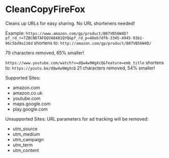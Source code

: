 # CleanCopyFireFox
Cleans up URLs for easy sharing. No URL shorteners needed!

Example:
`https://www.amazon.com/gp/product/B07VB56W4D?pf_rd_r=TZBCNDTAFDQVA0481QYQ&pf_rd_p=40eb7df6-3345-4945-93b1-96c5bd9a116d`
shortens to:
`http://amazon.com/gp/product/B07VB56W4D/`

79 characters removed, 65% smaller!

`https://www.youtube.com/watch?v=dQw4w9WgXcQ&feature=emb_title`
shortens to:
`https://youtu.be/dQw4w9WgXcQ`
21 characters removed, 54% smaller!

Supported Sites:
- amazon.com
- amazon.co.uk
- youtube.com
- maps.google.com
- play.google.com

Unsupported Sites:
URL parameters for ad tracking will be removed:
- utm_source
- utm_medium
- utm_campaign
- utm_term
- utm_content
